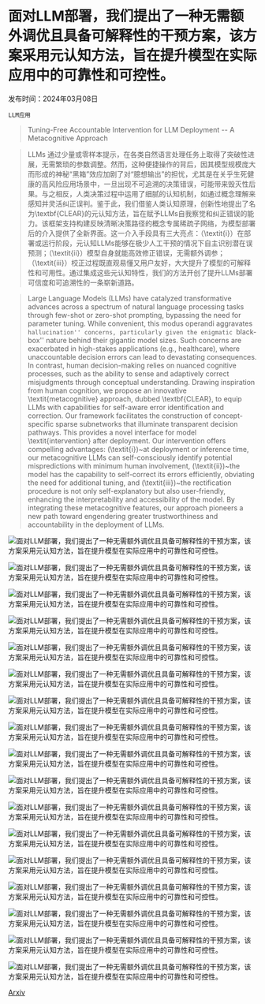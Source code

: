 # 面对LLM部署，我们提出了一种无需额外调优且具备可解释性的干预方案，该方案采用元认知方法，旨在提升模型在实际应用中的可靠性和可控性。

发布时间：2024年03月08日

`LLM应用`

> Tuning-Free Accountable Intervention for LLM Deployment -- A Metacognitive Approach

> LLMs 通过少量或零样本提示，在各类自然语言处理任务上取得了突破性进展，无需繁琐的参数调整。然而，这种便捷操作的背后，因其模型规模庞大而形成的神秘“黑箱”效应加剧了对“臆想输出”的担忧，尤其是在关乎生死健康的高风险应用场景中，一旦出现不可追溯的决策错误，可能带来毁灭性后果。与之相反，人类决策过程中运用了细腻的认知机制，如通过概念理解来感知并灵活纠正误判。鉴于此，我们借鉴人类认知原理，创新性地提出了名为\textbf{CLEAR}的元认知方法，旨在赋予LLMs自我察觉和纠正错误的能力。该框架支持构建反映清晰决策路径的概念专属稀疏子网络，为模型部署后的介入提供了全新界面。这一介入手段具有三大亮点：（\textit{i}）在部署或运行阶段，元认知LLMs能够在极少人工干预的情况下自主识别潜在误预测；（\textit{ii}）模型自身就能高效修正错误，无需额外调参；（\textit{iii}）校正过程既直观易懂又用户友好，大大提升了模型的可解释性和可用性。通过集成这些元认知特性，我们的方法开创了提升LLMs部署可信度和可追溯性的一条崭新道路。

> Large Language Models (LLMs) have catalyzed transformative advances across a spectrum of natural language processing tasks through few-shot or zero-shot prompting, bypassing the need for parameter tuning. While convenient, this modus operandi aggravates ``hallucination'' concerns, particularly given the enigmatic ``black-box'' nature behind their gigantic model sizes. Such concerns are exacerbated in high-stakes applications (e.g., healthcare), where unaccountable decision errors can lead to devastating consequences. In contrast, human decision-making relies on nuanced cognitive processes, such as the ability to sense and adaptively correct misjudgments through conceptual understanding. Drawing inspiration from human cognition, we propose an innovative \textit{metacognitive} approach, dubbed \textbf{CLEAR}, to equip LLMs with capabilities for self-aware error identification and correction. Our framework facilitates the construction of concept-specific sparse subnetworks that illuminate transparent decision pathways. This provides a novel interface for model \textit{intervention} after deployment. Our intervention offers compelling advantages: (\textit{i})~at deployment or inference time, our metacognitive LLMs can self-consciously identify potential mispredictions with minimum human involvement, (\textit{ii})~the model has the capability to self-correct its errors efficiently, obviating the need for additional tuning, and (\textit{iii})~the rectification procedure is not only self-explanatory but also user-friendly, enhancing the interpretability and accessibility of the model. By integrating these metacognitive features, our approach pioneers a new path toward engendering greater trustworthiness and accountability in the deployment of LLMs.

![面对LLM部署，我们提出了一种无需额外调优且具备可解释性的干预方案，该方案采用元认知方法，旨在提升模型在实际应用中的可靠性和可控性。](../../../paper_images/2403.05636/x1.png)

![面对LLM部署，我们提出了一种无需额外调优且具备可解释性的干预方案，该方案采用元认知方法，旨在提升模型在实际应用中的可靠性和可控性。](../../../paper_images/2403.05636/x2.png)

![面对LLM部署，我们提出了一种无需额外调优且具备可解释性的干预方案，该方案采用元认知方法，旨在提升模型在实际应用中的可靠性和可控性。](../../../paper_images/2403.05636/threshold.png)

![面对LLM部署，我们提出了一种无需额外调优且具备可解释性的干预方案，该方案采用元认知方法，旨在提升模型在实际应用中的可靠性和可控性。](../../../paper_images/2403.05636/x3.png)

![面对LLM部署，我们提出了一种无需额外调优且具备可解释性的干预方案，该方案采用元认知方法，旨在提升模型在实际应用中的可靠性和可控性。](../../../paper_images/2403.05636/x4.png)

![面对LLM部署，我们提出了一种无需额外调优且具备可解释性的干预方案，该方案采用元认知方法，旨在提升模型在实际应用中的可靠性和可控性。](../../../paper_images/2403.05636/x5.png)

![面对LLM部署，我们提出了一种无需额外调优且具备可解释性的干预方案，该方案采用元认知方法，旨在提升模型在实际应用中的可靠性和可控性。](../../../paper_images/2403.05636/x6.png)

![面对LLM部署，我们提出了一种无需额外调优且具备可解释性的干预方案，该方案采用元认知方法，旨在提升模型在实际应用中的可靠性和可控性。](../../../paper_images/2403.05636/x7.png)

![面对LLM部署，我们提出了一种无需额外调优且具备可解释性的干预方案，该方案采用元认知方法，旨在提升模型在实际应用中的可靠性和可控性。](../../../paper_images/2403.05636/x8.png)

![面对LLM部署，我们提出了一种无需额外调优且具备可解释性的干预方案，该方案采用元认知方法，旨在提升模型在实际应用中的可靠性和可控性。](../../../paper_images/2403.05636/x9.png)

![面对LLM部署，我们提出了一种无需额外调优且具备可解释性的干预方案，该方案采用元认知方法，旨在提升模型在实际应用中的可靠性和可控性。](../../../paper_images/2403.05636/x10.png)

![面对LLM部署，我们提出了一种无需额外调优且具备可解释性的干预方案，该方案采用元认知方法，旨在提升模型在实际应用中的可靠性和可控性。](../../../paper_images/2403.05636/x11.png)

![面对LLM部署，我们提出了一种无需额外调优且具备可解释性的干预方案，该方案采用元认知方法，旨在提升模型在实际应用中的可靠性和可控性。](../../../paper_images/2403.05636/x12.png)

![面对LLM部署，我们提出了一种无需额外调优且具备可解释性的干预方案，该方案采用元认知方法，旨在提升模型在实际应用中的可靠性和可控性。](../../../paper_images/2403.05636/x13.png)

![面对LLM部署，我们提出了一种无需额外调优且具备可解释性的干预方案，该方案采用元认知方法，旨在提升模型在实际应用中的可靠性和可控性。](../../../paper_images/2403.05636/x14.png)

![面对LLM部署，我们提出了一种无需额外调优且具备可解释性的干预方案，该方案采用元认知方法，旨在提升模型在实际应用中的可靠性和可控性。](../../../paper_images/2403.05636/x15.png)

![面对LLM部署，我们提出了一种无需额外调优且具备可解释性的干预方案，该方案采用元认知方法，旨在提升模型在实际应用中的可靠性和可控性。](../../../paper_images/2403.05636/x16.png)

[Arxiv](https://arxiv.org/abs/2403.05636)
